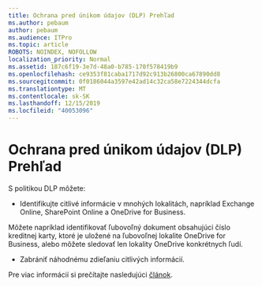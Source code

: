 ```yaml
---
title: Ochrana pred únikom údajov (DLP) Prehľad
ms.author: pebaum
author: pebaum
ms.audience: ITPro
ms.topic: article
ROBOTS: NOINDEX, NOFOLLOW
localization_priority: Normal
ms.assetid: 187c6f19-3e7d-48a0-b785-170f578419b9
ms.openlocfilehash: ce9353f81caba1717d92c913b26800ca67890dd8
ms.sourcegitcommit: 0f0186044a3597e42ad14c32ca58e7224344dcfa
ms.translationtype: MT
ms.contentlocale: sk-SK
ms.lasthandoff: 12/15/2019
ms.locfileid: "40053096"
---
```

# <a name="data-loss-prevention-dlp-overview"></a>Ochrana pred únikom údajov (DLP) Prehľad

S politikou DLP môžete:

- Identifikujte citlivé informácie v mnohých lokalitách, napríklad Exchange Online, SharePoint Online a OneDrive for Business.


Môžete napríklad identifikovať ľubovoľný dokument obsahujúci číslo kreditnej karty, ktoré je uložené na ľubovoľnej lokalite OneDrive for Business, alebo môžete sledovať len lokality OneDrive konkrétnych ľudí.

- Zabrániť náhodnému zdieľaniu citlivých informácií.


Pre viac informácií si prečítajte nasledujúci [článok](https://docs.microsoft.com/office365/securitycompliance/data-loss-prevention-policies).

